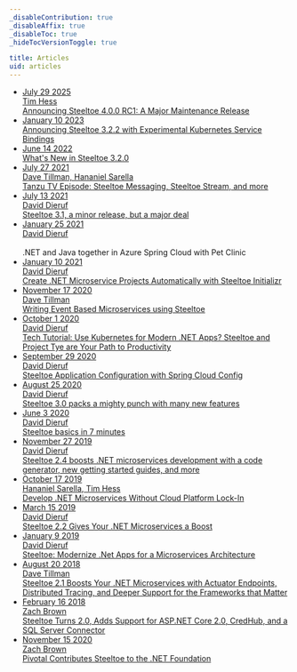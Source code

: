 ```yaml
---
_disableContribution: true
_disableAffix: true
_disableToc: true
_hideTocVersionToggle: true

title: Articles
uid: articles
---
```


<!-- markdownlint-disable MD033 --> <!-- Allow HTML on this page -->
<ul class="blog-list">
    <li class="blog-item">
        <a href="releases/steeltoe-4-0-0-rc1.md">
            <span class="blog-date">July 29 2025</span>
            <div class="blog-author">Tim Hess</div>
            <div class="blog-title">Announcing Steeltoe 4.0.0 RC1: A Major Maintenance Release</div>
        </a>
    </li>
    <li class="blog-item">
        <a href="steeltoe-3-2-2-adds-kube-service-bindings.md">
            <span class="blog-date">January 10 2023</span>
            <div class="blog-title">Announcing Steeltoe 3.2.2 with Experimental Kubernetes Service Bindings</div>
        </a>
    </li>
    <li class="blog-item">
        <a href="releases/steeltoe-3-2-whats-new.md">
            <span class="blog-date">June 14 2022</span>
            <div class="blog-title">What's New in Steeltoe 3.2.0</div>
        </a>
    </li>
    <li class="blog-item">
        <a href="whats-new-in-steeltoe-31.md">
            <span class="blog-date">July 27 2021</span>
            <div class="blog-author">Dave Tillman, Hananiel Sarella</div>
            <div class="blog-title">Tanzu TV Episode: Steeltoe Messaging, Steeltoe Stream, and more</div>
        </a>
    </li>
    <li class="blog-item">
        <a href="releases/steeltoe-3-1-minor-release-major-deal.md">
            <span class="blog-date">July 13 2021</span>
            <div class="blog-author">David Dieruf</div>
            <div class="blog-title">Steeltoe 3.1, a minor release, but a major deal</div>
        </a>
    </li>
    <li class="blog-item">
        <a href="https://techcommunity.microsoft.com/t5/apps-on-azure/net-and-java-together-in-azure-spring-cloud-with-pet-clinic/ba-p/2087416">
            <span class="blog-date" href="">January 25 2021</span>
            <div class="blog-author">David Dieruf</div><br>
            <div class="blog-title" style="display:inline-block">.NET and Java together in Azure Spring Cloud with Pet Clinic</div>
        </a>
    </li>
    <li class="blog-item">
        <a href="create-dotnet-microservice-projects-automatically-with-steeltoe-initializr.md">
            <span class="blog-date">January 10 2021</span>
            <div class="blog-author">David Dieruf</div>
            <div class="blog-title">Create .NET Microservice Projects Automatically with Steeltoe Initializr</div>
        </a>
    </li>
    <li class="blog-item">
        <a href="writing-event-based-microservices-using-steeltoe.md">
            <span class="blog-date">November 17 2020</span>
            <div class="blog-author">Dave Tillman</div>
            <div class="blog-title">Writing Event Based Microservices using Steeltoe</div>
        </a>
    </li>
    <li class="blog-item">
        <a href="tech-tutorial-use-kubernetes-for-modern-net-apps-steeltoe-and-project-tye-are-your-path-to-productivity.md">
            <span class="blog-date">October 1 2020</span>
            <div class="blog-author">David Dieruf</div>
            <div class="blog-title">Tech Tutorial: Use Kubernetes for Modern .NET Apps? Steeltoe and Project Tye are Your Path to Productivity</div>
        </a>
    </li>
    <li class="blog-item">
        <a href="steeltoe-application-configuration-with-spring-cloud-config.md">
            <span class="blog-date">September 29 2020</span>
            <div class="blog-author">David Dieruf</div>
            <div class="blog-title">Steeltoe Application Configuration with Spring Cloud Config</div>
        </a>
    </li>
    <li class="blog-item">
        <a href="releases/steeltoe-3-0-packs-a-mighty-punch-with-many-new-features.md">
            <span class="blog-date">August 25 2020</span>
            <div class="blog-author">David Dieruf</div>
            <div class="blog-title">Steeltoe 3.0 packs a mighty punch with many new features</div>
    </li>
    <li class="blog-item">
        <a href="steeltoe-basics-in-7-minutes.md">
            <span class="blog-date">June 3 2020</span>
            <div class="blog-author">David Dieruf</div>
            <div class="blog-title">Steeltoe basics in 7 minutes</div>
        </a>
    </li>
    <li class="blog-item">
        <a href="releases/steeltoe-2-4-boosts-dotnet-microservices-development.md">
            <span class="blog-date">November 27 2019</span>
            <div class="blog-author">David Dieruf</div>
            <div class="blog-title">Steeltoe 2.4 boosts .NET microservices development with a code generator, new getting started guides, and more</div>
        </a>
    </li>
    <li class="blog-item">
        <a href="develop-dotNET-microservices-without-cloud-platform-lock-In.md">
            <span class="blog-date">October 17 2019</span>
            <div class="blog-author">Hananiel Sarella, Tim Hess</div>
            <div class="blog-title">Develop .NET Microservices Without Cloud Platform Lock-In</div>
        </a>
    </li>
    <li class="blog-item">
        <a href="releases/steeltoe-2-2-gives-your--microservices-a-boost.md">
            <span class="blog-date">March 15 2019</span>
            <div class="blog-author">David Dieruf</div>
            <div class="blog-title">Steeltoe 2.2 Gives Your .NET Microservices a Boost</div>
        </a>
    </li>
    <li class="blog-item">
        <a href="steeltoe-modernize-net-apps-for-a-microservices-architecture.md">
            <span class="blog-date">January 9 2019</span>
            <div class="blog-author">David Dieruf</div>
            <div class="blog-title">Steeltoe: Modernize .Net Apps for a Microservices Architecture</div>
        </a>
    </li>
    <li class="blog-item">
        <a href="releases/steeltoe-2-1-boosts-your-net-microservices-with-actuator-endpoints-distributed-tracing-and-deeper-support-for-the-frameworks-that-matter.md">
            <span class="blog-date">August 20 2018</span>
            <div class="blog-author">Dave Tillman</div>
            <div class="blog-title">Steeltoe 2.1 Boosts Your .NET Microservices with Actuator Endpoints, Distributed Tracing, and Deeper Support for the Frameworks that Matter</div>
        </a>
    </li>
    <li class="blog-item">
        <a href="releases/steeltoe-turns-2-0-adds-support-for-asp-net-core-2-0-credhub-and-a-sql-server-connector.md">
            <span class="blog-date">February 16 2018</span>
            <div class="blog-author">Zach Brown</div>
            <div class="blog-title">Steeltoe Turns 2.0, Adds Support for ASP.NET Core 2.0, CredHub, and a SQL Server Connector</div>
        </a>
    </li>
    <li class="blog-item">
        <a href="pivotal-contributes-steeltoe-to-the-net-foundation.md">
            <span class="blog-date">November 15 2020</span>
            <div class="blog-author">Zach Brown</div>
            <div class="blog-title">Pivotal Contributes Steeltoe to the .NET Foundation</div>
        </a>
    </li>
</ul>

<!-- markdownlint-enable MD033 -->
